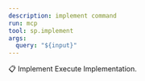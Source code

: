 ```yaml
---
description: implement command
run: mcp
tool: sp.implement
args:
  query: "${input}"
---
```


📋 Implement
Execute Implementation.